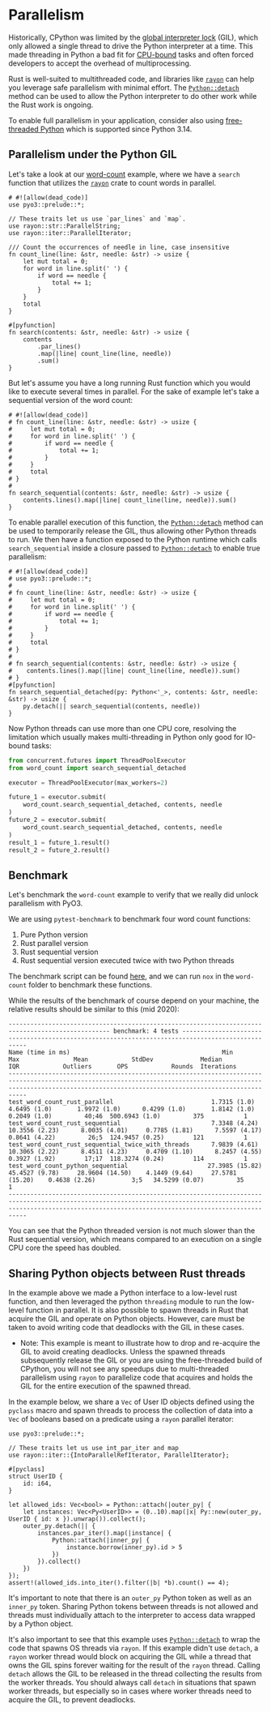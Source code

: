 # Parallelism

Historically, CPython was limited by the [global interpreter lock](https://docs.python.org/3/glossary.html#term-global-interpreter-lock) (GIL), which only allowed a single thread to drive the Python interpreter at a time. This made threading in Python a bad fit for [CPU-bound](https://en.wikipedia.org/wiki/CPU-bound) tasks and often forced developers to accept the overhead of multiprocessing.

Rust is well-suited to multithreaded code, and libraries like [`rayon`] can help you leverage safe parallelism with minimal effort. The [`Python::detach`] method can be used to allow the Python interpreter to do other work while the Rust work is ongoing.

To enable full parallelism in your application, consider also using [free-threaded Python](./free-threading.md) which is supported since Python 3.14.

## Parallelism under the Python GIL

Let's take a look at our [word-count](https://github.com/PyO3/pyo3/blob/main/examples/word-count/src/lib.rs) example, where we have a `search` function that utilizes the [`rayon`] crate to count words in parallel.

```rust,no_run
# #![allow(dead_code)]
use pyo3::prelude::*;

// These traits let us use `par_lines` and `map`.
use rayon::str::ParallelString;
use rayon::iter::ParallelIterator;

/// Count the occurrences of needle in line, case insensitive
fn count_line(line: &str, needle: &str) -> usize {
    let mut total = 0;
    for word in line.split(' ') {
        if word == needle {
            total += 1;
        }
    }
    total
}

#[pyfunction]
fn search(contents: &str, needle: &str) -> usize {
    contents
        .par_lines()
        .map(|line| count_line(line, needle))
        .sum()
}
```

But let's assume you have a long running Rust function which you would like to execute several times in parallel. For the sake of example let's take a sequential version of the word count:

```rust,no_run
# #![allow(dead_code)]
# fn count_line(line: &str, needle: &str) -> usize {
#     let mut total = 0;
#     for word in line.split(' ') {
#         if word == needle {
#             total += 1;
#         }
#     }
#     total
# }
#
fn search_sequential(contents: &str, needle: &str) -> usize {
    contents.lines().map(|line| count_line(line, needle)).sum()
}
```

To enable parallel execution of this function, the [`Python::detach`] method can be used to temporarily release the GIL, thus allowing other Python threads to run. We then have a function exposed to the Python runtime which calls `search_sequential` inside a closure passed to [`Python::detach`] to enable true parallelism:
```rust,no_run
# #![allow(dead_code)]
# use pyo3::prelude::*;
#
# fn count_line(line: &str, needle: &str) -> usize {
#     let mut total = 0;
#     for word in line.split(' ') {
#         if word == needle {
#             total += 1;
#         }
#     }
#     total
# }
#
# fn search_sequential(contents: &str, needle: &str) -> usize {
#    contents.lines().map(|line| count_line(line, needle)).sum()
# }
#[pyfunction]
fn search_sequential_detached(py: Python<'_>, contents: &str, needle: &str) -> usize {
    py.detach(|| search_sequential(contents, needle))
}
```

Now Python threads can use more than one CPU core, resolving the limitation which usually makes multi-threading in Python only good for IO-bound tasks:
```Python
from concurrent.futures import ThreadPoolExecutor
from word_count import search_sequential_detached

executor = ThreadPoolExecutor(max_workers=2)

future_1 = executor.submit(
    word_count.search_sequential_detached, contents, needle
)
future_2 = executor.submit(
    word_count.search_sequential_detached, contents, needle
)
result_1 = future_1.result()
result_2 = future_2.result()
```

## Benchmark

Let's benchmark the `word-count` example to verify that we really did unlock parallelism with PyO3.

We are using `pytest-benchmark` to benchmark four word count functions:

1. Pure Python version
2. Rust parallel version
3. Rust sequential version
4. Rust sequential version executed twice with two Python threads

The benchmark script can be found [here](https://github.com/PyO3/pyo3/blob/main/examples/word-count/tests/test_word_count.py), and we can run `nox` in the `word-count` folder to benchmark these functions.

While the results of the benchmark of course depend on your machine, the relative results should be similar to this (mid 2020):
```text
-------------------------------------------------------------------------------------------------- benchmark: 4 tests -------------------------------------------------------------------------------------------------
Name (time in ms)                                          Min                Max               Mean            StdDev             Median               IQR            Outliers       OPS            Rounds  Iterations
-----------------------------------------------------------------------------------------------------------------------------------------------------------------------------------------------------------------------
test_word_count_rust_parallel                           1.7315 (1.0)       4.6495 (1.0)       1.9972 (1.0)      0.4299 (1.0)       1.8142 (1.0)      0.2049 (1.0)         40;46  500.6943 (1.0)         375           1
test_word_count_rust_sequential                         7.3348 (4.24)     10.3556 (2.23)      8.0035 (4.01)     0.7785 (1.81)      7.5597 (4.17)     0.8641 (4.22)         26;5  124.9457 (0.25)        121           1
test_word_count_rust_sequential_twice_with_threads      7.9839 (4.61)     10.3065 (2.22)      8.4511 (4.23)     0.4709 (1.10)      8.2457 (4.55)     0.3927 (1.92)        17;17  118.3274 (0.24)        114           1
test_word_count_python_sequential                      27.3985 (15.82)    45.4527 (9.78)     28.9604 (14.50)    4.1449 (9.64)     27.5781 (15.20)    0.4638 (2.26)          3;5   34.5299 (0.07)         35           1
-----------------------------------------------------------------------------------------------------------------------------------------------------------------------------------------------------------------------
```

You can see that the Python threaded version is not much slower than the Rust sequential version, which means compared to an execution on a single CPU core the speed has doubled.

## Sharing Python objects between Rust threads

In the example above we made a Python interface to a low-level rust function,
and then leveraged the python `threading` module to run the low-level function
in parallel. It is also possible to spawn threads in Rust that acquire the GIL
and operate on Python objects. However, care must be taken to avoid writing code
that deadlocks with the GIL in these cases.

* Note: This example is meant to illustrate how to drop and re-acquire the GIL
        to avoid creating deadlocks. Unless the spawned threads subsequently
        release the GIL or you are using the free-threaded build of CPython, you
        will not see any speedups due to multi-threaded parallelism using `rayon`
        to parallelize code that acquires and holds the GIL for the entire
        execution of the spawned thread.

In the example below, we share a `Vec` of User ID objects defined using the
`pyclass` macro and spawn threads to process the collection of data into a `Vec`
of booleans based on a predicate using a `rayon` parallel iterator:

```rust,no_run
use pyo3::prelude::*;

// These traits let us use int_par_iter and map
use rayon::iter::{IntoParallelRefIterator, ParallelIterator};

#[pyclass]
struct UserID {
    id: i64,
}

let allowed_ids: Vec<bool> = Python::attach(|outer_py| {
    let instances: Vec<Py<UserID>> = (0..10).map(|x| Py::new(outer_py, UserID { id: x }).unwrap()).collect();
    outer_py.detach(|| {
        instances.par_iter().map(|instance| {
            Python::attach(|inner_py| {
                instance.borrow(inner_py).id > 5
            })
        }).collect()
    })
});
assert!(allowed_ids.into_iter().filter(|b| *b).count() == 4);
```

It's important to note that there is an `outer_py` Python token as well as
an `inner_py` token. Sharing Python tokens between threads is not allowed
and threads must individually attach to the interpreter to access data wrapped by a Python
object.

It's also important to see that this example uses [`Python::detach`] to
wrap the code that spawns OS threads via `rayon`. If this example didn't use
`detach`, a `rayon` worker thread would block on acquiring the GIL while a
thread that owns the GIL spins forever waiting for the result of the `rayon`
thread. Calling `detach` allows the GIL to be released in the thread
collecting the results from the worker threads. You should always call
`detach` in situations that spawn worker threads, but especially so in
cases where worker threads need to acquire the GIL, to prevent deadlocks.

[`Python::detach`]: {{#PYO3_DOCS_URL}}/pyo3/marker/struct.Python.html#method.detach
[`rayon`]: https://github.com/rayon-rs/rayon
